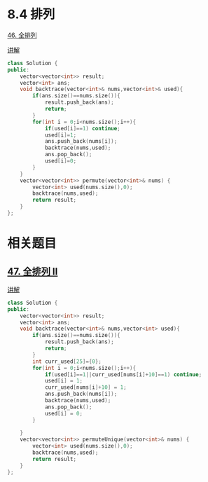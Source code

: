 # 8.4 排列

[46. 全排列](https://leetcode.cn/problems/permutations/)

[讲解](https://programmercarl.com/0046.%E5%85%A8%E6%8E%92%E5%88%97.html#%E7%AE%97%E6%B3%95%E5%85%AC%E5%BC%80%E8%AF%BE)

```cpp
class Solution {
public:
    vector<vector<int>> result;
    vector<int> ans;
    void backtrace(vector<int>& nums,vector<int>& used){
        if(ans.size()==nums.size()){
            result.push_back(ans);
            return;
        }
        for(int i = 0;i<nums.size();i++){
            if(used[i]==1) continue;
            used[i]=1;
            ans.push_back(nums[i]);
            backtrace(nums,used);
            ans.pop_back();
            used[i]=0;
        }
    }
    vector<vector<int>> permute(vector<int>& nums) {
        vector<int> used(nums.size(),0);
        backtrace(nums,used);
        return result;
    }
};
```

# 相关题目

## [47. 全排列 II](https://leetcode.cn/problems/permutations-ii/)

[讲解](https://programmercarl.com/0047.%E5%85%A8%E6%8E%92%E5%88%97II.html#%E7%AE%97%E6%B3%95%E5%85%AC%E5%BC%80%E8%AF%BE)

```cpp
class Solution {
public:
    vector<vector<int>> result;
    vector<int> ans;
    void backtrace(vector<int>& nums,vector<int> used){
        if(ans.size()==nums.size()){
            result.push_back(ans);
            return;
        }
        int curr_used[25]={0};
        for(int i = 0;i<nums.size();i++){
            if(used[i]==1||curr_used[nums[i]+10]==1) continue;
            used[i] = 1;
            curr_used[nums[i]+10] = 1;
            ans.push_back(nums[i]);
            backtrace(nums,used);
            ans.pop_back();
            used[i] = 0;
        }
        
    }
    vector<vector<int>> permuteUnique(vector<int>& nums) {
        vector<int> used(nums.size(),0);
        backtrace(nums,used);
        return result;
    }
};
```

